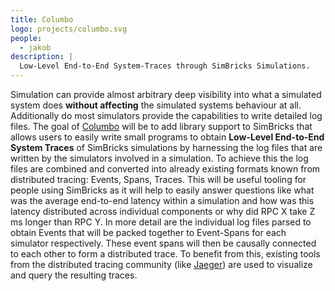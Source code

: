 ```yaml
---
title: Columbo
logo: projects/columbo.svg
people:
  - jakob
description: |
  Low-Level End-to-End System-Traces through SimBricks Simulations.
---
```


Simulation can provide almost arbitrary deep visibility into what a simulated
system does **without affecting** the simulated systems behaviour at all.
Additionally do most simulators provide the capabilities to write detailed log
files. 
The goal of [Columbo](https://github.com/q713/simbricks/tree/log-analysis) 
will be to add library support to SimBricks that allows users to easily write small programs to
obtain **Low-Level End-to-End System Traces** of SimBricks simulations by
harnessing the log files that are written by the simulators involved in a
simulation. 
To achieve this the log files are combined and converted into
already existing formats known from distributed tracing: Events, Spans, Traces.
This will be useful tooling for people using SimBricks as it will help to easily
answer questions like what was the average end-to-end latency within a
simulation and how was this latency distributed across individual components or
why did RPC X take Z ms longer than RPC Y. In more detail are the individual log
files parsed to obtain Events that will be packed together to Event-Spans for
each simulator respectively. These event spans will then be causally connected
to each other to form a distributed trace. To benefit from this, existing tools
from the distributed tracing community (like
[Jaeger](https://www.jaegertracing.io/)) are used to visualize and query the
resulting traces. 
